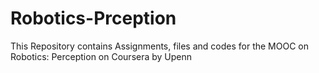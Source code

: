 # Robotics-Prception
This Repository contains Assignments, files and codes for the MOOC on Robotics: Perception on Coursera by Upenn
